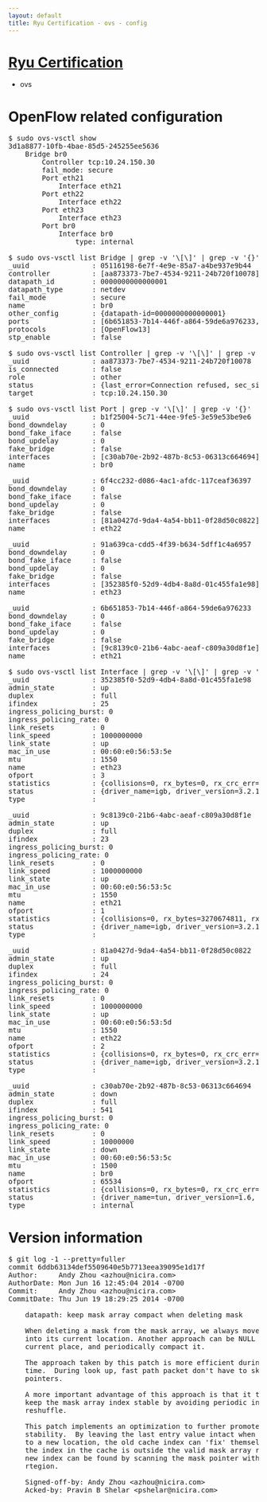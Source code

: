 ```yaml
---
layout: default
title: Ryu Certification - ovs - config
---
```

# [Ryu Certification](http://osrg.github.io/ryu/certification.html)
* ovs 

# OpenFlow related configuration
<pre>
$ sudo ovs-vsctl show
3d1a8877-10fb-4bae-85d5-245255ee5636
    Bridge br0
        Controller tcp:10.24.150.30
        fail_mode: secure
        Port eth21
            Interface eth21
        Port eth22
            Interface eth22
        Port eth23
            Interface eth23
        Port br0
            Interface br0
                type: internal

$ sudo ovs-vsctl list Bridge | grep -v '\[\]' | grep -v '{}'
_uuid               : 05116198-6e7f-4e9e-85a7-a4be937e9b44
controller          : [aa873373-7be7-4534-9211-24b720f10078]
datapath_id         : 0000000000000001
datapath_type       : netdev
fail_mode           : secure
name                : br0
other_config        : {datapath-id=0000000000000001}
ports               : [6b651853-7b14-446f-a864-59de6a976233, 6f4cc232-d086-4ac1-afdc-117ceaf36397, 91a639ca-cdd5-4f39-b634-5dff1c4a6957, b1f25004-5c71-44ee-9fe5-3e59e53be9e6]
protocols           : [OpenFlow13]
stp_enable          : false

$ sudo ovs-vsctl list Controller | grep -v '\[\]' | grep -v '{}'
_uuid               : aa873373-7be7-4534-9211-24b720f10078
is_connected        : false
role                : other
status              : {last_error=Connection refused, sec_since_connect=977, sec_since_disconnect=3, state=BACKOFF}
target              : tcp:10.24.150.30

$ sudo ovs-vsctl list Port | grep -v '\[\]' | grep -v '{}'
_uuid               : b1f25004-5c71-44ee-9fe5-3e59e53be9e6
bond_downdelay      : 0
bond_fake_iface     : false
bond_updelay        : 0
fake_bridge         : false
interfaces          : [c30ab70e-2b92-487b-8c53-06313c664694]
name                : br0

_uuid               : 6f4cc232-d086-4ac1-afdc-117ceaf36397
bond_downdelay      : 0
bond_fake_iface     : false
bond_updelay        : 0
fake_bridge         : false
interfaces          : [81a0427d-9da4-4a54-bb11-0f28d50c0822]
name                : eth22

_uuid               : 91a639ca-cdd5-4f39-b634-5dff1c4a6957
bond_downdelay      : 0
bond_fake_iface     : false
bond_updelay        : 0
fake_bridge         : false
interfaces          : [352385f0-52d9-4db4-8a8d-01c455fa1e98]
name                : eth23

_uuid               : 6b651853-7b14-446f-a864-59de6a976233
bond_downdelay      : 0
bond_fake_iface     : false
bond_updelay        : 0
fake_bridge         : false
interfaces          : [9c8139c0-21b6-4abc-aeaf-c809a30d8f1e]
name                : eth21

$ sudo ovs-vsctl list Interface | grep -v '\[\]' | grep -v '{}'
_uuid               : 352385f0-52d9-4db4-8a8d-01c455fa1e98
admin_state         : up
duplex              : full
ifindex             : 25
ingress_policing_burst: 0
ingress_policing_rate: 0
link_resets         : 0
link_speed          : 1000000000
link_state          : up
mac_in_use          : 00:60:e0:56:53:5e
mtu                 : 1550
name                : eth23
ofport              : 3
statistics          : {collisions=0, rx_bytes=0, rx_crc_err=0, rx_dropped=0, rx_errors=0, rx_frame_err=0, rx_over_err=0, rx_packets=0, tx_bytes=315833080, tx_dropped=0, tx_errors=0, tx_packets=8801174}
status              : {driver_name=igb, driver_version=3.2.10-k, firmware_version=2.10-9}
type                : 

_uuid               : 9c8139c0-21b6-4abc-aeaf-c809a30d8f1e
admin_state         : up
duplex              : full
ifindex             : 23
ingress_policing_burst: 0
ingress_policing_rate: 0
link_resets         : 0
link_speed          : 1000000000
link_state          : up
mac_in_use          : 00:60:e0:56:53:5c
mtu                 : 1550
name                : eth21
ofport              : 1
statistics          : {collisions=0, rx_bytes=3270674811, rx_crc_err=0, rx_dropped=0, rx_errors=0, rx_frame_err=0, rx_over_err=0, rx_packets=36632587, tx_bytes=0, tx_dropped=0, tx_errors=0, tx_packets=0}
status              : {driver_name=igb, driver_version=3.2.10-k, firmware_version=2.10-9}
type                : 

_uuid               : 81a0427d-9da4-4a54-bb11-0f28d50c0822
admin_state         : up
duplex              : full
ifindex             : 24
ingress_policing_burst: 0
ingress_policing_rate: 0
link_resets         : 0
link_speed          : 1000000000
link_state          : up
mac_in_use          : 00:60:e0:56:53:5d
mtu                 : 1550
name                : eth22
ofport              : 2
statistics          : {collisions=0, rx_bytes=0, rx_crc_err=0, rx_dropped=0, rx_errors=0, rx_frame_err=0, rx_over_err=0, rx_packets=0, tx_bytes=428273025, tx_dropped=0, tx_errors=0, tx_packets=20364814}
status              : {driver_name=igb, driver_version=3.2.10-k, firmware_version=2.10-9}
type                : 

_uuid               : c30ab70e-2b92-487b-8c53-06313c664694
admin_state         : down
duplex              : full
ifindex             : 541
ingress_policing_burst: 0
ingress_policing_rate: 0
link_resets         : 0
link_speed          : 10000000
link_state          : down
mac_in_use          : 00:60:e0:56:53:5c
mtu                 : 1500
name                : br0
ofport              : 65534
statistics          : {collisions=0, rx_bytes=0, rx_crc_err=0, rx_dropped=0, rx_errors=0, rx_frame_err=0, rx_over_err=0, rx_packets=0, tx_bytes=0, tx_dropped=0, tx_errors=0, tx_packets=0}
status              : {driver_name=tun, driver_version=1.6, firmware_version=N/A}
type                : internal
</pre>

# Version information
<pre>
$ git log -1 --pretty=fuller
commit 6ddb63134def5509640e5b7713eea39095e1d17f
Author:     Andy Zhou &lt;azhou@nicira.com&gt;
AuthorDate: Mon Jun 16 12:45:04 2014 -0700
Commit:     Andy Zhou &lt;azhou@nicira.com&gt;
CommitDate: Thu Jun 19 18:29:25 2014 -0700

    datapath: keep mask array compact when deleting mask
    
    When deleting a mask from the mask array, we always move the last entry
    into its current location. Another approach can be NULL in its
    current place, and periodically compact it.
    
    The approach taken by this patch is more efficient during run
    time.  During look up, fast path packet don't have to skip over NULL
    pointers.
    
    A more important advantage of this approach is that it tries to
    keep the mask array index stable by avoiding periodic index
    reshuffle.
    
    This patch implements an optimization to further promote index
    stability.  By leaving the last entry value intact when moving it
    to a new location, the old cache index can 'fix' themselves, by noticing
    the index in the cache is outside the valid mask array region. The
    new index can be found by scanning the mask pointer within the valid
    rtegion.
    
    Signed-off-by: Andy Zhou &lt;azhou@nicira.com&gt;
    Acked-by: Pravin B Shelar &lt;pshelar@nicira.com&gt;
</pre>
